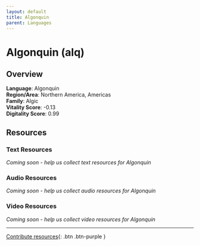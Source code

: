 ```yaml
---
layout: default
title: Algonquin
parent: Languages
---
```


# Algonquin (alq)

## Overview

**Language**: Algonquin  
**Region/Area**: Northern America, Americas  
**Family**: Algic  
**Vitality Score**: -0.13  
**Digitality Score**: 0.99  

## Resources

### Text Resources
*Coming soon - help us collect text resources for Algonquin*

### Audio Resources
*Coming soon - help us collect audio resources for Algonquin*

### Video Resources
*Coming soon - help us collect video resources for Algonquin*

---

[Contribute resources](https://fairtrain.github.io/){: .btn .btn-purple }
